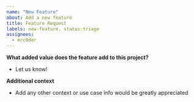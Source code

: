 ```yaml
---
name: "New Feature"
about: Add a new feature
title: Feature Request
labels: new-feature, status:triage
assignees:
  - mrc0der
---
```


**What added value does the feature add to this project?**

- Let us know!

**Additional context**

- Add any other context or use case info would be greatly appreciated
